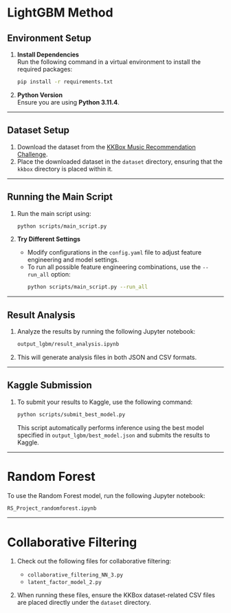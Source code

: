 # LightGBM Method

## Environment Setup

1. **Install Dependencies**  
   Run the following command in a virtual environment to install the required packages:  
   ```bash
   pip install -r requirements.txt
   ```

2. **Python Version**  
   Ensure you are using **Python 3.11.4**.

---

## Dataset Setup

1. Download the dataset from the [KKBox Music Recommendation Challenge](https://www.kaggle.com/competitions/kkbox-music-recommendation-challenge/data).  
2. Place the downloaded dataset in the `dataset` directory, ensuring that the `kkbox` directory is placed within it.

---

## Running the Main Script

1. Run the main script using:  
   ```bash
   python scripts/main_script.py
   ```

2. **Try Different Settings**  
   - Modify configurations in the `config.yaml` file to adjust feature engineering and model settings.  
   - To run all possible feature engineering combinations, use the `--run_all` option:  
     ```bash
     python scripts/main_script.py --run_all
     ```

---

## Result Analysis

1. Analyze the results by running the following Jupyter notebook:  
   ```bash
   output_lgbm/result_analysis.ipynb
   ```
2. This will generate analysis files in both JSON and CSV formats.

---

## Kaggle Submission

1. To submit your results to Kaggle, use the following command:  
   ```bash
   python scripts/submit_best_model.py
   ```  
   This script automatically performs inference using the best model specified in `output_lgbm/best_model.json` and submits the results to Kaggle.

---

# Random Forest

To use the Random Forest model, run the following Jupyter notebook:  
```bash
RS_Project_randomforest.ipynb
```

---

# Collaborative Filtering

1. Check out the following files for collaborative filtering:  
   - `collaborative_filtering_NN_3.py`  
   - `latent_factor_model_2.py`  

2. When running these files, ensure the KKBox dataset-related CSV files are placed directly under the `dataset` directory.
